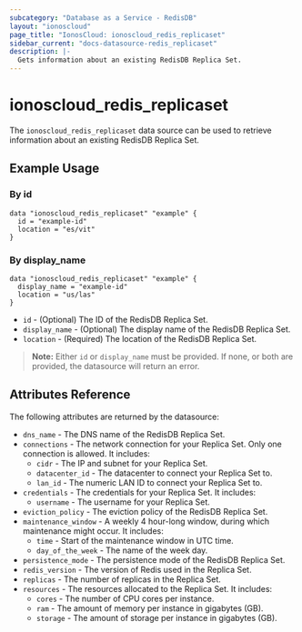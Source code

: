 ```yaml
---
subcategory: "Database as a Service - RedisDB"
layout: "ionoscloud"
page_title: "IonosCloud: ionoscloud_redis_replicaset"
sidebar_current: "docs-datasource-redis_replicaset"
description: |-
  Gets information about an existing RedisDB Replica Set.
---
```


# ionoscloud_redis_replicaset

The `ionoscloud_redis_replicaset` data source can be used to retrieve information about an existing RedisDB Replica Set.

## Example Usage

### By id
```hcl
data "ionoscloud_redis_replicaset" "example" {
  id = "example-id"
  location = "es/vit"
}
```

### By display_name
```hcl
data "ionoscloud_redis_replicaset" "example" {
  display_name = "example-id"
  location = "us/las"
}
```

* `id` - (Optional) The ID of the RedisDB Replica Set.
* `display_name` - (Optional) The display name of the RedisDB Replica Set.
* `location` - (Required) The location of the RedisDB Replica Set.

> **Note:** Either `id` or `display_name` must be provided. If none, or both are provided, the datasource will return an error.

## Attributes Reference

The following attributes are returned by the datasource:

* `dns_name` - The DNS name of the RedisDB Replica Set.
* `connections` - The network connection for your Replica Set. Only one connection is allowed. It includes:
    * `cidr` - The IP and subnet for your Replica Set.
    * `datacenter_id` - The datacenter to connect your Replica Set to.
    * `lan_id` - The numeric LAN ID to connect your Replica Set to.
* `credentials` - The credentials for your Replica Set. It includes:
    * `username` - The username for your Replica Set.
* `eviction_policy` - The eviction policy of the RedisDB Replica Set.
* `maintenance_window` - A weekly 4 hour-long window, during which maintenance might occur. It includes:
    * `time` - Start of the maintenance window in UTC time.
    * `day_of_the_week` - The name of the week day.
* `persistence_mode` - The persistence mode of the RedisDB Replica Set.
* `redis_version` - The version of Redis used in the Replica Set.
* `replicas` - The number of replicas in the Replica Set.
* `resources` - The resources allocated to the Replica Set. It includes:
    * `cores` - The number of CPU cores per instance.
    * `ram` - The amount of memory per instance in gigabytes (GB).
    * `storage` - The amount of storage per instance in gigabytes (GB).